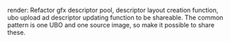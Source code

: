 render: Refactor gfx descriptor pool, descriptor layout creation function,
ubo upload ad descriptor updating function to be shareable. The common pattern
is one UBO and one source image, so make it possible to share these.

